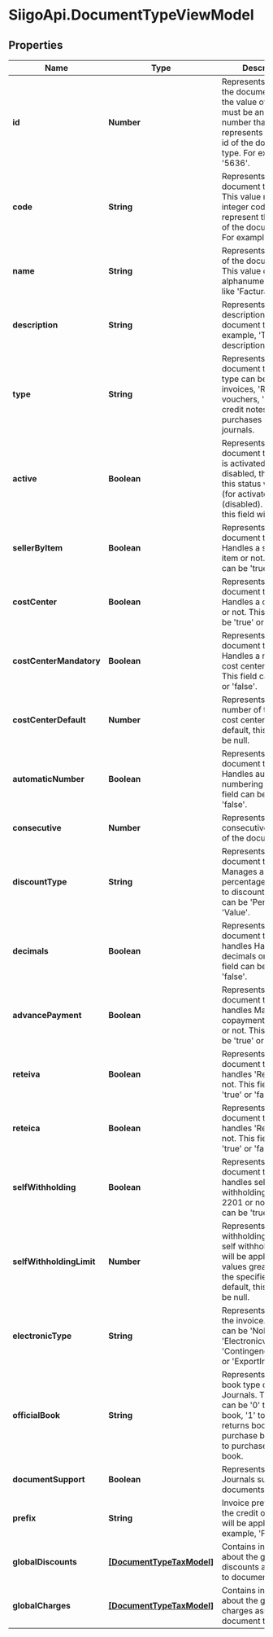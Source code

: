 # SiigoApi.DocumentTypeViewModel

## Properties

Name | Type | Description | Notes
------------ | ------------- | ------------- | -------------
**id** | **Number** | Represents the id of the document type, the value of this field must be an integer  number that represents the unique id of the document type. For example &#39;5636&#39;. | [optional] 
**code** | **String** | Represents the document type code. This value must be an integer  code that will represent the code id of the document type. For example, &#39;1&#39;. | [optional] 
**name** | **String** | Represents the name of the document type. This value can be an alphanumeric name  like &#39;Factura&#39; (invoice). | [optional] 
**description** | **String** | Represents the description of the document type. For example, &#39;This is a description&#39;. | [optional] 
**type** | **String** | Represents the document types. This type can be &#39;FV&#39; to invoices, &#39;RC&#39; to vouchers,   &#39;NC&#39; to credit notes, &#39;FC&#39; to purchases or, &#39;CC&#39; to journals. | [optional] 
**active** | **Boolean** | Represents if document type status is activated or disabled,   the value of this status will be true (for activated) or false (disabled).  By default, this field will be true. | [optional] 
**sellerByItem** | **Boolean** | Represents if the document type Handles a seller by item or not.  This field can be &#39;true&#39; or &#39;false&#39;. | [optional] 
**costCenter** | **Boolean** | Represents if the document type Handles a cost center or not.  This field can be &#39;true&#39; or &#39;false&#39;. | [optional] 
**costCenterMandatory** | **Boolean** | Represents if the document type Handles a required cost center or not.  This field can be &#39;true&#39; or &#39;false&#39;. | [optional] 
**costCenterDefault** | **Number** | Represents the id number of the default cost center.  By default, this field will be null. | [optional] 
**automaticNumber** | **Boolean** | Represents if the document type Handles automatic numbering or not.  This field can be &#39;true&#39; or &#39;false&#39;. | [optional] 
**consecutive** | **Number** | Represents the consecutive number of the document type. | [optional] 
**discountType** | **String** | Represents if the document type Manages a percentage or a value to discounts.  This field can be &#39;Percentage&#39; or &#39;Value&#39;. | [optional] 
**decimals** | **Boolean** | Represents if the document type handles Handles decimals or not.  This field can be &#39;true&#39; or &#39;false&#39;. | [optional] 
**advancePayment** | **Boolean** | Represents if the document type handles Manage copayments/advances or not.  This field can be &#39;true&#39; or &#39;false&#39;. | [optional] 
**reteiva** | **Boolean** | Represents if the document type handles &#39;Reteiva&#39; or not.  This field can be &#39;true&#39; or &#39;false&#39;. | [optional] 
**reteica** | **Boolean** | Represents if the document type handles &#39;Reteica&#39; or not.  This field can be &#39;true&#39; or &#39;false&#39;. | [optional] 
**selfWithholding** | **Boolean** | Represents if the document type handles self-withholding decree 2201 or not.  This field can be &#39;true&#39; or &#39;false&#39;. | [optional] 
**selfWithholdingLimit** | **Number** | Represents the self withholding limit, the self withholding value will be applied only for values greater than the specified limit.  By default, this field will be null. | [optional] 
**electronicType** | **String** | Represents the type of the invoice. This type can be &#39;NoElectronic&#39;,   &#39;Electronicvoice&#39;, &#39;ContingencyInvoice&#39; or &#39;ExportInvoice&#39;. | [optional] 
**officialBook** | **String** | Represents the official book type of the Journals. This value can be &#39;0&#39; to sales book,  &#39;1&#39; to sales returns book, &#39;2&#39; to purchase book, or &#39;3&#39; to purchase return book. | [optional] 
**documentSupport** | **Boolean** | Represents if the Journals supports documents or not. | [optional] 
**prefix** | **String** | Invoice prefix to which the credit or payent will be applied. For example, &#39;FV-1&#39;. | [optional] 
**globalDiscounts** | [**[DocumentTypeTaxModel]**](DocumentTypeTaxModel.md) | Contains information about the global discounts associated to document type. | [optional] 
**globalCharges** | [**[DocumentTypeTaxModel]**](DocumentTypeTaxModel.md) | Contains information about the global charges associated to document type. | [optional] 


